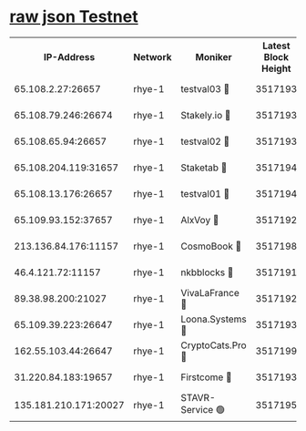 
[raw json Testnet](https://rpc-check.quickt.stavr.tech/quickt/rpc-quickt-result.json)
=


<table><tr><th>IP-Address</th><th>Network</th><th>Moniker</th><th>Latest Block Height</th><th>Earliest Block Height</th><th>Catching Up</th><th>Tx Index</th><th>Voting Power</th><th>Scan Time</th></tr><tr><td>65.108.2.27:26657</td><td>rhye-1</td><td>testval03 🔴</td><td>3517193</td><td>1</td><td>False</td><td>on</td><td>5002050</td><td>2023-12-08T16:20:36.558935249UTC</td></tr><tr><td>65.108.79.246:26674</td><td>rhye-1</td><td>Stakely.io 🔴</td><td>3517193</td><td>1</td><td>False</td><td>on</td><td>10</td><td>2023-12-08T16:20:38.926320458UTC</td></tr><tr><td>65.108.65.94:26657</td><td>rhye-1</td><td>testval02 🔴</td><td>3517193</td><td>1</td><td>False</td><td>on</td><td>5002050</td><td>2023-12-08T16:20:39.278515205UTC</td></tr><tr><td>65.108.204.119:31657</td><td>rhye-1</td><td>Staketab 🔴</td><td>3517194</td><td>1</td><td>False</td><td>on</td><td>9900</td><td>2023-12-08T16:20:42.056505336UTC</td></tr><tr><td>65.108.13.176:26657</td><td>rhye-1</td><td>testval01 🔴</td><td>3517194</td><td>1</td><td>False</td><td>on</td><td>9582010</td><td>2023-12-08T16:20:42.403287788UTC</td></tr><tr><td>65.109.93.152:37657</td><td>rhye-1</td><td>AlxVoy 🔴</td><td>3517192</td><td>433101</td><td>False</td><td>on</td><td>92921</td><td>2023-12-08T16:20:33.823967845UTC</td></tr><tr><td>213.136.84.176:11157</td><td>rhye-1</td><td>CosmoBook 🔴</td><td>3517198</td><td>1674001</td><td>False</td><td>off</td><td>1528057</td><td>2023-12-08T16:21:07.722171368UTC</td></tr><tr><td>46.4.121.72:11157</td><td>rhye-1</td><td>nkbblocks 🔴</td><td>3517191</td><td>1781001</td><td>False</td><td>on</td><td>81901</td><td>2023-12-08T16:20:24.981865728UTC</td></tr><tr><td>89.38.98.200:21027</td><td>rhye-1</td><td>VivaLaFrance 🔴</td><td>3517192</td><td>2863001</td><td>False</td><td>off</td><td>10000</td><td>2023-12-08T16:20:31.457105187UTC</td></tr><tr><td>65.109.39.223:26647</td><td>rhye-1</td><td>Loona.Systems 🔴</td><td>3517193</td><td>3287001</td><td>False</td><td>off</td><td>9949</td><td>2023-12-08T16:20:41.662999727UTC</td></tr><tr><td>162.55.103.44:26647</td><td>rhye-1</td><td>CryptoCats.Pro 🔴</td><td>3517199</td><td>3287001</td><td>False</td><td>off</td><td>9999</td><td>2023-12-08T16:21:12.114235689UTC</td></tr><tr><td>31.220.84.183:19657</td><td>rhye-1</td><td>Firstcome 🔴</td><td>3517193</td><td>3395933</td><td>False</td><td>off</td><td>732206</td><td>2023-12-08T16:20:36.203200674UTC</td></tr><tr><td>135.181.210.171:20027</td><td>rhye-1</td><td>STAVR-Service 🟢</td><td>3517195</td><td>3513001</td><td>False</td><td>on</td><td>0</td><td>2023-12-08T16:20:50.956170234UTC</td></tr></table>